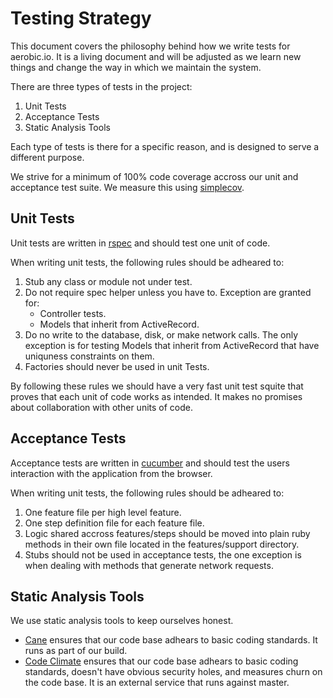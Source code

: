 # Testing Strategy

This document covers the philosophy behind how we write tests for aerobic.io.
It is a living document and will be adjusted as we learn new things and change
the way in which we maintain the system.

There are three types of tests in the project:

1. Unit Tests
2. Acceptance Tests
3. Static Analysis Tools

Each type of tests is there for a specific reason, and is designed to serve a
different purpose.

We strive for a minimum of 100% code coverage accross our unit and acceptance
test suite. We measure this using
[simplecov](https://github.com/colszowka/simplecov).

## Unit Tests

Unit tests are written in [rspec](https://github.com/rspec/rspec-rails/) and
should test one unit of code.

When writing unit tests, the following rules should be adheared to:

1. Stub any class or module not under test.
2. Do not require spec helper unless you have to. Exception are granted for:
    * Controller tests.
    * Models that inherit from ActiveRecord.
3. Do no write to the database, disk, or make network calls. The only exception
   is for testing Models that inherit from ActiveRecord that have uniquness
   constraints on them.
4. Factories should never be used in unit Tests.

By following these rules we should have a very fast unit test squite that
proves that each unit of code works as intended. It makes no promises about
collaboration with other units of code.

## Acceptance Tests

Acceptance tests are written in
[cucumber](https://github.com/cucumber/cucumber-rails) and should test the
users interaction with the application from the browser.

When writing unit tests, the following rules should be adheared to:

1. One feature file per high level feature.
2. One step definition file for each feature file.
3. Logic shared accross features/steps should be moved into plain ruby methods
   in their own file located in the features/support directory.
4. Stubs should not be used in acceptance tests, the one exception is when
   dealing with methods that generate network requests.

## Static Analysis Tools

We use static analysis tools to keep ourselves honest.

* [Cane](https://github.com/square/cane) ensures that our code base
adhears to basic coding standards. It runs as part of our build.
* [Code Climate](https://codeclimate.com/) ensures that our code base adhears
  to basic coding standards, doesn't have obvious security holes, and measures
  churn on the code base. It is an external service that runs against master.
